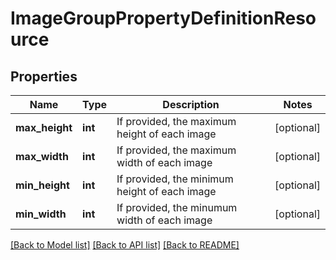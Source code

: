 # ImageGroupPropertyDefinitionResource

## Properties
Name | Type | Description | Notes
------------ | ------------- | ------------- | -------------
**max_height** | **int** | If provided, the maximum height of each image | [optional] 
**max_width** | **int** | If provided, the maximum width of each image | [optional] 
**min_height** | **int** | If provided, the minimum height of each image | [optional] 
**min_width** | **int** | If provided, the minumum width of each image | [optional] 

[[Back to Model list]](../README.md#documentation-for-models) [[Back to API list]](../README.md#documentation-for-api-endpoints) [[Back to README]](../README.md)


